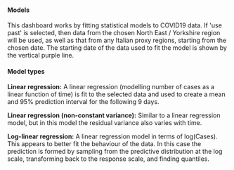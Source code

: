 #### **Models**

This dashboard works by fitting statistical models to COVID19 data.
If 'use past' is selected, then data from the chosen North East / Yorkshire region will be used, as well as that from any Italian proxy regions, starting from the chosen date. The starting date of the data used to fit the model is shown by the vertical purple line.

#### **Model types**

**Linear regression:** A linear regression (modelling number of cases as a linear function of time) is fit to the selected data and used to create a mean and 95% prediction interval for the following 9 days. 

**Linear regression (non-constant variance):** Similar to a linear regression model, but in this model the residual variance also varies with time.

**Log-linear regression:** A linear regression model in terms of log(Cases). This appears to better fit the behaviour of the data. In this case the prediction is formed by sampling from the predictive distribution at the log scale, transforming back to the response scale, and finding quantiles.

